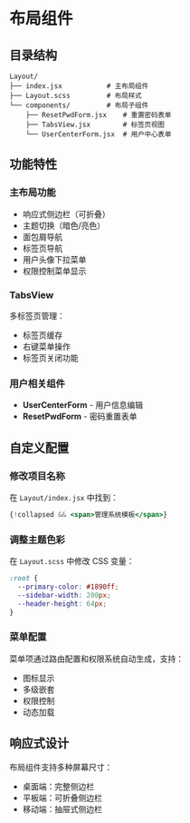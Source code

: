 # 布局组件

## 目录结构
```
Layout/
├── index.jsx           # 主布局组件
├── Layout.scss         # 布局样式
└── components/         # 布局子组件
    ├── ResetPwdForm.jsx    # 重置密码表单
    ├── TabsView.jsx        # 标签页视图
    └── UserCenterForm.jsx  # 用户中心表单
```

## 功能特性

### 主布局功能
- 响应式侧边栏（可折叠）
- 主题切换（暗色/亮色）
- 面包屑导航
- 标签页导航
- 用户头像下拉菜单
- 权限控制菜单显示

### TabsView
多标签页管理：
- 标签页缓存
- 右键菜单操作
- 标签页关闭功能

### 用户相关组件
- **UserCenterForm** - 用户信息编辑
- **ResetPwdForm** - 密码重置表单

## 自定义配置

### 修改项目名称
在 `Layout/index.jsx` 中找到：
```jsx
{!collapsed && <span>管理系统模板</span>}
```

### 调整主题色彩
在 `Layout.scss` 中修改 CSS 变量：
```scss
:root {
  --primary-color: #1890ff;
  --sidebar-width: 200px;
  --header-height: 64px;
}
```

### 菜单配置
菜单项通过路由配置和权限系统自动生成，支持：
- 图标显示
- 多级嵌套
- 权限控制
- 动态加载

## 响应式设计
布局组件支持多种屏幕尺寸：
- 桌面端：完整侧边栏
- 平板端：可折叠侧边栏  
- 移动端：抽屉式侧边栏
